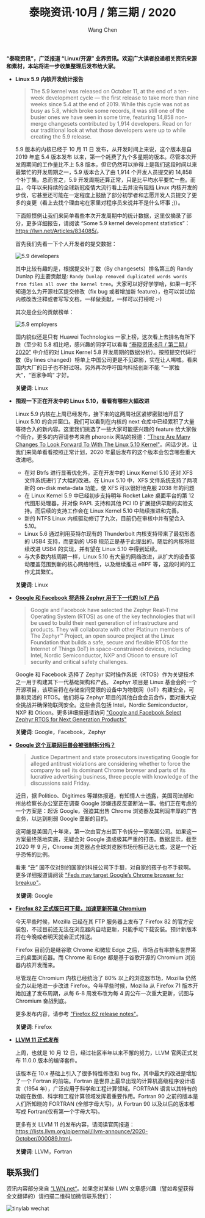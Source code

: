 ﻿---
title: 泰晓资讯·10月 / 第三期 / 2020
author: 'Wang Chen'
group: news
draft: false
top: false
album: 泰晓资讯
layout: weekly
license: "cc-by-nc-nd-4.0"
permalink: /tinylab-weekly-10-3rd-2020/
tags:
  - Linux
  - Google
  - Facebook
  - Zephyr
  - Firefox
  - LLVM
  - Fortran
categories:
  - 泰晓资讯
  - 技术动态
  - 行业动向
---

**“泰晓资讯”，广泛报道 “Linux/开源” 业界资讯。欢迎广大读者投递相关资讯来源和素材，本站将进一步收集整理后发布给大家。**

- **Linux 5.9 内核开发统计报告**

    > The 5.9 kernel was released on October 11, at the end of a ten-week development cycle — the first release to take more than nine weeks since 5.4 at the end of 2019. While this cycle was not as busy as 5.8, which broke some records, it was still one of the busier ones we have seen in some time, featuring 14,858 non-merge changesets contributed by 1,914 developers. Read on for our traditional look at what those developers were up to while creating the 5.9 release.

    5.9 版本的内核已经于 10 月 11 日 发布，从开发时间上来说，这个版本是自 2019 年底 5.4 版本发布 以来，第一个耗费了九个多星期的版本。尽管本次开发周期间的工作量比不上 5.8 版本，但它仍然可以排得上是我们这段时间以来最繁忙的开发周期之一，5.9 版本合入了由 1,914 个开发人员提交的 14,858 个补丁集。总而言之，5.9 开发周期还算正常，只是比平均水平要忙一些。而且，今年以来持续的全球新冠疫情大流行看上去并没有阻挡 Linux 内核开发的步伐，它甚至还可能在一定程度上鼓励了部分初学者和志愿开发人员提交了更多的变更（看上去找个理由宅在家里对程序员来说并不是什么坏事 ;)）。

    下面照惯例让我们来简单看些本次开发周期中的统计数据，这里仅摘录了部分，更多详细报告，请阅读 “Some 5.9 kernel development statistics”：<https://lwn.net/Articles/834085/>。
    
    首先我们先看一下个人开发者的提交数据：
    
    ![5.9 developers](/wp-content/uploads/2020/10/weekly-news-10-3/5.9-developers.png)
    
    其中比较有趣的是，根据提交补丁数（By changesets）排名第三的 Randy Dunlap 的主要贡献是: `Randy Dunlap removed duplicated words words from files all over the kernel tree`。大家可以好好学学哈，如果一时不知道怎么为开源社区提交修改（fix bug 或者增加新 feature），也可以尝试给内核改改注释或者写写文档，一样做贡献，一样可以打榜呢 :-)
        
    其次是企业的贡献榜单：
    
    ![5.9 employers](/wp-content/uploads/2020/10/weekly-news-10-3/5.9-employers.jpg)
    
    国内貌似还是只有 Huawei Technologies 一家上榜，这次看上去排名有所下跌（至少和 5.8 相比吧，感兴趣的同学可以看看 [“泰晓资讯·8月 / 第二期 / 2020”](http://tinylab.org/tinylab-weekly-08-2nd-2020/) 中介绍的对 Linux Kernel 5.8 开发周期的数据分析）。按照提交代码行数（By lines changed）榜单上中国公司更是不见踪影，实在让人唏嘘。看来国内大厂的日子也不好过呀。另外再次呼吁国内科技创新不能 “一家独大”，“百家争鸣” 才好。

    **关键词**: Linux

- **围观一下正在开发中的 Linux 5.10，看看有哪些大幅改进**

    Linux 5.9 内核在上周已经发布，接下来的这两周社区紧锣密鼓地开启了 Linux 5.10 的合并窗口。我们可以看到在内核的 next 仓库中已经累积了大量等待合入的新内容。这里我们挑选了一些大家可能感兴趣的 feature 给大家做个简介，更多的内容请参考来自 phoronix 网站的报道：["There Are Many Changes To Look Forward To With The Linux 5.10 Kernel"](https://www.phoronix.com/scan.php?page=news_item&px=Linux-5.10-Features-Expected)。闲话少说，让我们来简单看看按照正常计划，2020 年最后发布的这个版本会包含哪些重大改进吧。

    - 在对 Btrfs 进行显著优化外，正在开发中的 Linux Kernel 5.10 还对 XFS 文件系统进行了大幅的改进。在 Linux 5.10 中，XFS 文件系统支持了两项新的 on-disk meta-data 功能，使 XFS 可以很好地克服 2038 年的问题
    - 在 Linux Kernel 5.9 中已经初步支持明年 Rocket Lake 桌面平台的第 12 代图形处理器，并对像 RAPL 支持和其他 PCI ID 扩展提供早期的实验支持。而后续的支持工作会在 Linux Kernel 5.10 中陆续推进和完善。
    - 新的 NTFS Linux 内核驱动修订了九次，目前仍在审核中并有望合入 5.10。
    - Linux 5.6 通过利用英特尔现有的 Thunderbolt 内核支持带来了最初形态的 USB4 支持，而更新的 USB 规范正是基于此提出的。随后的内核将继续改进 USB4 的实现，并有望在 Linux 5.10 中得到延续。
    - 与大多数内核周期一样，Linux 5.10 有大量的网络改进，从扩大的设备驱动覆盖范围到新的核心网络特性，以及继续推进 eBPF 等，这段时间的工作尤其繁忙。

    **关键词**: Linux

- [**Google 和 Facebook 将选择 Zephyr 用于下一代的 IoT 产品**](https://www.prnewswire.com/news-releases/google-and-facebook-select-zephyr-rtos-for-next-generation-products-301141973.html)

    > Google and Facebook have selected the Zephyr Real-Time Operating System (RTOS) as one of the key technologies that will be used to build their next generation of infrastructure and products. They will collaborate with other Platinum members of The Zephyr™ Project, an open source project at the Linux Foundation that builds a safe, secure and flexible RTOS for the Internet of Things (IoT) in space-constrained devices, including Intel, Nordic Semiconductor, NXP and Oticon to ensure IoT security and critical safety challenges.

    Google 和 Facebook 选择了 Zephyr 实时操作系统（RTOS）作为关键技术之一用于构建其下一代基础架构和产品。 Zephyr 项目是 Linux 基金会的一个开源项目，该项目将在存储空间受限的设备中为物联网（IoT）构建安全，可靠和灵活的 RTOS。他们将与 Zephyr 项目的其他白金会员合作，面对重大安全挑战并确保物联网安全。这些会员包括 Intel，Nordic Semiconductor，NXP 和 Oticon。更多详细报道请访问 ["Google and Facebook Select Zephyr RTOS for Next Generation Products"](https://www.prnewswire.com/news-releases/google-and-facebook-select-zephyr-rtos-for-next-generation-products-301141973.html)
    
    **关键词**: Google，Facebook，Zephyr

- [**Google 这个互联网巨兽会被强制拆分吗？**](https://www.politico.com/news/2020/10/10/feds-may-target-googles-chrome-browser-for-breakup-428468)

    > Justice Department and state prosecutors investigating Google for alleged antitrust violations are considering whether to force the company to sell its dominant Chrome browser and parts of its lucrative advertising business, three people with knowledge of the discussions said Friday.

    近日，据 Politico、Digitimes 等媒体报道，有知情人士透露，美国司法部和州总检察长办公室正在调查 Google 涉嫌违反反垄断法一事。他们正在考虑的一个方案是：起诉 Google，强迫其出售 Chrome 浏览器及其利润丰厚的广告业务，以达到削弱 Google 垄断的目的。

    这可能是美国几十年来，第一次由官方出面下令拆分一家美国公司。如果这一方案最终落地实施，无疑会对 Google 造成极其严重的打击。数据显示，截至 2020 年 9 月，Chrome 浏览器占全球浏览器市场份额已达七成，这是一个近乎恐怖的比例。
    
    看来 “丑” 国不仅对别的国家的科技公司下手狠，对自家的孩子也不手软啊。更多详细报道请阅读 ["Feds may target Google’s Chrome browser for breakup"](https://www.politico.com/news/2020/10/10/feds-may-target-googles-chrome-browser-for-breakup-428468)。
    
    **关键词**: Google
    
- [**Firefox 82 正式版已可下载，加速更新死磕 Chromium**](https://www.mozilla.org/en-US/firefox/82.0/releasenotes/)

    今天早些时候，Mozilla 已经在其 FTP 服务器上发布了 Firefox 82 的官方安装包，不过目前还无法在浏览器内自动更新，只能手动下载安装。预计新版本将在今晚或者明天就会正式推送。

    Firefox 目前仍是继谷歌 Chrome 和微软 Edge 之后，市场占有率排名世界第三的桌面浏览器。而 Chrome 和 Edge 都是基于谷歌开源的 Chromium 浏览器内核开发而来。

    尽管现在 Chromium 内核已经统治了 80% 以上的浏览器市场，Mozilla 仍然全力以赴地进一步改进 Firefox。今年早些时候，Mozilla 从 Firefox 71 版本开始加速了发布周期，从每 6-8 周发布改为每 4 周公布一次重大更新，试图与 Chromium 奋战到底。
    
    更多发布内容，请参考 ["Firefox 82 release notes"](https://www.mozilla.org/en-US/firefox/82.0/releasenotes/)。
    
    **关键词**: Firefox

- [**LLVM 11 正式发布**](https://lists.llvm.org/pipermail/llvm-announce/2020-October/000089.html)

    上周，也就是 10 月 12 日，经过社区半年以来不懈的努力，LLVM 官网正式发布 11.0.0 版本的编译套件。
    
    该版本在 10.x 基础上引入了很多特性修改和 bug fix，其中最大的改进是增加了一个 Fortran 的前端。Fortran 是世界上最早出现的计算机高级程序设计语言（1954 年），广泛应用于科学和工程计算领域。FORTRAN 语言以其特有的功能在数值、科学和工程计算领域发挥着重要作用。Fortran 90 之前的版本是人们所知晓的 FORTRAN (全部字母大写)，从 Fortran 90 以及以后的版本都写成 Fortran(仅有第一个字母大写)。
    
    更多有关 LLVM 11 的发布内容，请阅读官网报道：<https://lists.llvm.org/pipermail/llvm-announce/2020-October/000089.html>。

    **关键词**: LLVM，Fortran

## 联系我们

资讯内容部分来自 [“LWN.net“](https://lwn.net/)。如果您对某些 LWN 文章感兴趣（譬如希望获得全文翻译的）请扫描二维码加微信联系我们：

![tinylab wechat](/images/wechat/tinylab.jpg)
